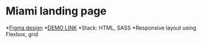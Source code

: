 # Miami landing page
 *[Figma design](https://www.figma.com/file/nHz8bflIwJaWP3P99vKTH5/miami_home_new?node-id=16033%3A3)
 *[DEMO LINK](https://KatyKuzmenko.github.io/layout_miami/)
 *Stack: HTML, SASS
 *Responsive layout using Flexbox, grid
 